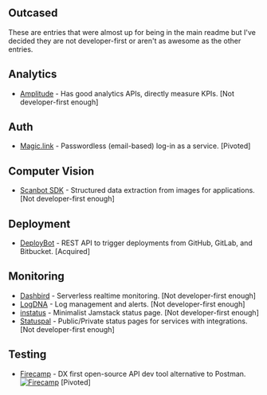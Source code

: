## Outcased

These are entries that were almost up for being in the main readme but I've decided they are not developer-first or aren't as awesome as the other entries.

## Analytics
* [Amplitude](https://amplitude.com/) - Has good analytics APIs, directly measure KPIs. [Not developer-first enough]

## Auth
* [Magic.link](https://magic.link) - Passwordless (email-based) log-in as a service. [Pivoted]

## Computer Vision
* [Scanbot SDK](https://scanbot.io/) - Structured data extraction from images for applications. [Not developer-first enough]

## Deployment
* [DeployBot](https://deploybot.com/) - REST API to trigger deployments from GitHub, GitLab, and Bitbucket. [Acquired]

## Monitoring
* [Dashbird](https://dashbird.io/) - Serverless realtime monitoring. [Not developer-first enough]
* [LogDNA](https://logdna.com/) - Log management and alerts. [Not developer-first enough]
* [instatus](https://instatus.com) - Minimalist Jamstack status page. [Not developer-first enough]
* [Statuspal](https://statuspal.io) - Public/Private status pages for services with integrations. [Not developer-first enough]

## Testing
* [Firecamp](https://firecamp.io) - DX first open-source API dev tool alternative to Postman. [![Firecamp](https://img.shields.io/github/stars/firecamp-dev/firecamp?style=flat-square&logo=github&labelColor=%230D1117&color=%23161B22)](https://github.com/firecamp-dev/firecamp) [Pivoted]